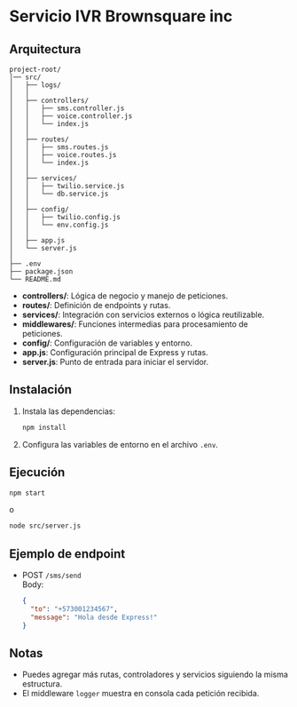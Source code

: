 # Servicio IVR Brownsquare inc

## Arquitectura

```
project-root/
│── src/
│   ├── logs/
│   │
│   ├── controllers/
│   │   ├── sms.controller.js
│   │   ├── voice.controller.js
│   │   └── index.js
│   │
│   ├── routes/
│   │   ├── sms.routes.js
│   │   ├── voice.routes.js
│   │   └── index.js
│   │
│   ├── services/
│   │   ├── twilio.service.js
│   │   └── db.service.js
│   │
│   ├── config/
│   │   ├── twilio.config.js
│   │   └── env.config.js
│   │
│   ├── app.js
│   └── server.js
│
├── .env
├── package.json
└── README.md
```

- **controllers/**: Lógica de negocio y manejo de peticiones.
- **routes/**: Definición de endpoints y rutas.
- **services/**: Integración con servicios externos o lógica reutilizable.
- **middlewares/**: Funciones intermedias para procesamiento de peticiones.
- **config/**: Configuración de variables y entorno.
- **app.js**: Configuración principal de Express y rutas.
- **server.js**: Punto de entrada para iniciar el servidor.

## Instalación

1. Instala las dependencias:
   ```bash
   npm install
   ```

2. Configura las variables de entorno en el archivo `.env`.

## Ejecución

```bash
npm start
```
o
```bash
node src/server.js
```

## Ejemplo de endpoint

- POST `/sms/send`  
  Body:
  ```json
  {
    "to": "+573001234567",
    "message": "Hola desde Express!"
  }
  ```

## Notas

- Puedes agregar más rutas, controladores y servicios siguiendo la misma estructura.
- El middleware `logger` muestra en consola cada petición recibida.
